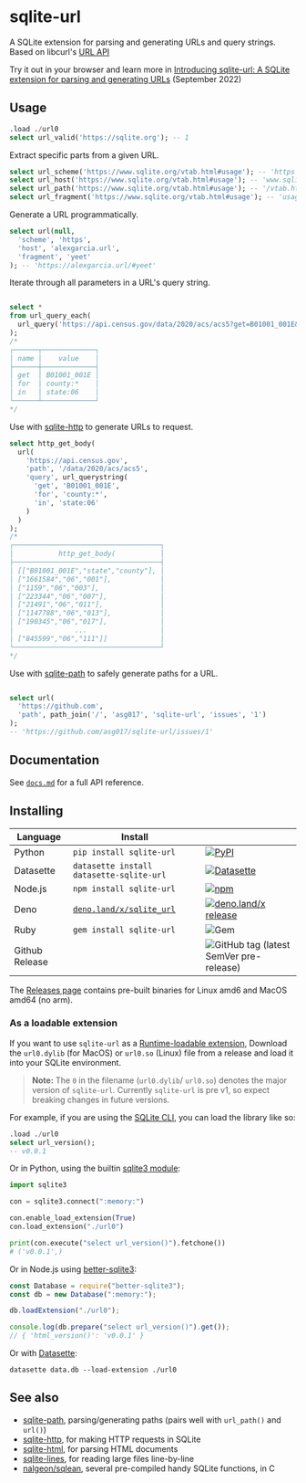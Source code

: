 # sqlite-url

A SQLite extension for parsing and generating URLs and query strings. Based on libcurl's [URL API](https://curl.se/libcurl/c/libcurl-url.html)

Try it out in your browser and learn more in [Introducing sqlite-url: A SQLite extension for parsing and generating URLs](https://observablehq.com/@asg017/introducing-sqlite-url) (September 2022)

## Usage

```sql
.load ./url0
select url_valid('https://sqlite.org'); -- 1
```

Extract specific parts from a given URL.

```sql
select url_scheme('https://www.sqlite.org/vtab.html#usage'); -- 'https'
select url_host('https://www.sqlite.org/vtab.html#usage'); -- 'www.sqlite.org'
select url_path('https://www.sqlite.org/vtab.html#usage'); -- '/vtab.html'
select url_fragment('https://www.sqlite.org/vtab.html#usage'); -- 'usage'
```

Generate a URL programmatically.

```sql
select url(null,
  'scheme', 'https',
  'host', 'alexgarcia.url',
  'fragment', 'yeet'
); -- 'https://alexgarcia.url/#yeet'
```

Iterate through all parameters in a URL's query string.

```sql

select *
from url_query_each(
  url_query('https://api.census.gov/data/2020/acs/acs5?get=B01001_001E&for=county:*&in=state:06')
);
/*
┌──────┬─────────────┐
│ name │    value    │
├──────┼─────────────┤
│ get  │ B01001_001E │
│ for  │ county:*    │
│ in   │ state:06    │
└──────┴─────────────┘
*/
```

Use with [sqlite-http](https://github.com/asg017/sqlite-http) to generate URLs to request.

```sql
select http_get_body(
  url(
    'https://api.census.gov',
    'path', '/data/2020/acs/acs5',
    'query', url_querystring(
      'get', 'B01001_001E',
      'for', 'county:*',
      'in', 'state:06'
    )
  )
);
/*
┌────────────────────────────────────┐
│           http_get_body(           │
├────────────────────────────────────┤
│ [["B01001_001E","state","county"], │
│ ["1661584","06","001"],            │
│ ["1159","06","003"],               │
│ ["223344","06","007"],             │
│ ["21491","06","011"],              │
│ ["1147788","06","013"],            │
│ ["190345","06","017"],             │
│               ...                  │
│ ["845599","06","111"]]             │
└────────────────────────────────────┘
*/
```

Use with [sqlite-path](https://github.com/asg017/sqlite-path) to safely generate paths for a URL.

```sql

select url(
  'https://github.com',
  'path', path_join('/', 'asg017', 'sqlite-url', 'issues', '1')
);
-- 'https://github.com/asg017/sqlite-url/issues/1'
```

## Documentation

See [`docs.md`](./docs.md) for a full API reference.

## Installing

| Language       | Install                                                    |                                                                                                                                                                                           |
| -------------- | ---------------------------------------------------------- | ----------------------------------------------------------------------------------------------------------------------------------------------------------------------------------------- |
| Python         | `pip install sqlite-url`                                   | [![PyPI](https://img.shields.io/pypi/v/sqlite-url.svg?color=blue&logo=python&logoColor=white)](https://pypi.org/project/sqlite-url/)                                                      |
| Datasette      | `datasette install datasette-sqlite-url`                   | [![Datasette](https://img.shields.io/pypi/v/datasette-sqlite-url.svg?color=B6B6D9&label=Datasette+plugin&logoColor=white&logo=python)](https://datasette.io/plugins/datasette-sqlite-url) |
| Node.js        | `npm install sqlite-url`                                   | [![npm](https://img.shields.io/npm/v/sqlite-url.svg?color=green&logo=nodedotjs&logoColor=white)](https://www.npmjs.com/package/sqlite-url)                                                |
| Deno           | [`deno.land/x/sqlite_url`](https://deno.land/x/sqlite_url) | [![deno.land/x release](https://img.shields.io/github/v/release/asg017/sqlite-url?color=fef8d2&include_prereleases&label=deno.land%2Fx&logo=deno)](https://deno.land/x/sqlite_url)        |
| Ruby           | `gem install sqlite-url`                                   | ![Gem](https://img.shields.io/gem/v/sqlite-url?color=red&logo=rubygems&logoColor=white)                                                                                                   |
| Github Release |                                                            | ![GitHub tag (latest SemVer pre-release)](https://img.shields.io/github/v/tag/asg017/sqlite-url?color=lightgrey&include_prereleases&label=Github+release&logo=github)                     |

<!--
| Elixir         | [`hex.pm/packages/sqlite_url`](https://hex.pm/packages/sqlite_url) | [![Hex.pm](https://img.shields.io/hexpm/v/sqlite_url?color=purple&logo=elixir)](https://hex.pm/packages/sqlite_url)                                                                       |
| Go             | `go get -u github.com/asg017/sqlite-url/bindings/go`               | [![Go Reference](https://pkg.go.dev/badge/github.com/asg017/sqlite-url/bindings/go.svg)](https://pkg.go.dev/github.com/asg017/sqlite-url/bindings/go)                                     |
| Rust           | `cargo add sqlite-url`                                             | [![Crates.io](https://img.shields.io/crates/v/sqlite-url?logo=rust)](https://crates.io/crates/sqlite-url)                                                                                 |
-->

The [Releases page](https://github.com/asg017/sqlite-url/releases) contains pre-built binaries for Linux amd6 and MacOS amd64 (no arm).

### As a loadable extension

If you want to use `sqlite-url` as a [Runtime-loadable extension](https://www.sqlite.org/loadext.html), Download the `url0.dylib` (for MacOS) or `url0.so` (Linux) file from a release and load it into your SQLite environment.

> **Note:**
> The `0` in the filename (`url0.dylib`/ `url0.so`) denotes the major version of `sqlite-url`. Currently `sqlite-url` is pre v1, so expect breaking changes in future versions.

For example, if you are using the [SQLite CLI](https://www.sqlite.org/cli.html), you can load the library like so:

```sql
.load ./url0
select url_version();
-- v0.0.1
```

Or in Python, using the builtin [sqlite3 module](https://docs.python.org/3/library/sqlite3.html):

```python
import sqlite3

con = sqlite3.connect(":memory:")

con.enable_load_extension(True)
con.load_extension("./url0")

print(con.execute("select url_version()").fetchone())
# ('v0.0.1',)
```

Or in Node.js using [better-sqlite3](https://github.com/WiseLibs/better-sqlite3):

```javascript
const Database = require("better-sqlite3");
const db = new Database(":memory:");

db.loadExtension("./url0");

console.log(db.prepare("select url_version()").get());
// { 'html_version()': 'v0.0.1' }
```

Or with [Datasette](https://datasette.io/):

```
datasette data.db --load-extension ./url0
```

## See also

- [sqlite-path](https://github.com/asg017/sqlite-path), parsing/generating paths (pairs well with `url_path()` and `url()`)
- [sqlite-http](https://github.com/asg017/sqlite-http), for making HTTP requests in SQLite
- [sqlite-html](https://github.com/asg017/sqlite-html), for parsing HTML documents
- [sqlite-lines](https://github.com/asg017/sqlite-lines), for reading large files line-by-line
- [nalgeon/sqlean](https://github.com/nalgeon/sqlean), several pre-compiled handy SQLite functions, in C
